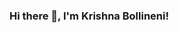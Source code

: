 ### Hi there 👋, I'm Krishna Bollineni!

<!--
**krish23420/krish23420** is a ✨ _special_ ✨ repository because its `README.md` (this file) appears on your GitHub profile.

Here are some ideas to get you started:

- 🔭 I’m currently working on Javascript based projects mainly but not entirely limited to it. I'm grounded through Java. I work pon Pytho, SQL and Azure on my free time...
- 🌱 I’m currently learning Azure based Developer Course...
- 👯 I’m looking to collaborate on Java, JavaScript, Node, React and anything I'm able to...
- 🤔 I’m looking for help with creating or working on a major/ semi-major project.
- 💬 Ask me about Java, JS, Life, Simulation, Space and Ideas.
- 📫 How to reach me: https://www.linkedin.com/in/krishnachb/.
- 😄 Pronouns: ...
- ⚡ Fun fact: I'm a electrical engineer and a software developer.
-->
